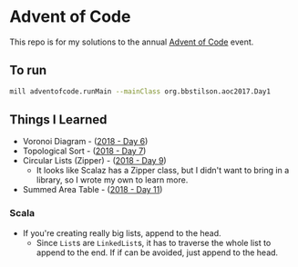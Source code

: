 # Advent of Code

This repo is for my solutions to the annual [Advent of Code](https://adventofcode.com) event.

## To run

```bash
mill adventofcode.runMain --mainClass org.bbstilson.aoc2017.Day1
```

## Things I Learned

- Voronoi Diagram - ([2018 - Day 6](./src/main/scala/org/bbstilson/aoc2018/Day6Part1.scala))
- Topological Sort - ([2018 - Day 7](./src/main/scala/org/bbstilson/aoc2018/Day7Part1.scala))
- Circular Lists (Zipper) - ([2018 - Day 9](./src/main/scala/org/bbstilson/aoc2018/Day9Part1.scala))
  - It looks like Scalaz has a Zipper class, but I didn't want to bring in a library, so I wrote my own to learn more.
- Summed Area Table - ([2018 - Day 11](./src/main/scala/org/bbstilson/aoc2018/Day11Part1.scala))

### Scala

- If you're creating really big lists, append to the head.
  - Since `List`s are `LinkedList`s, it has to traverse the whole list to append to the end. If if can be avoided, just append to the head.
